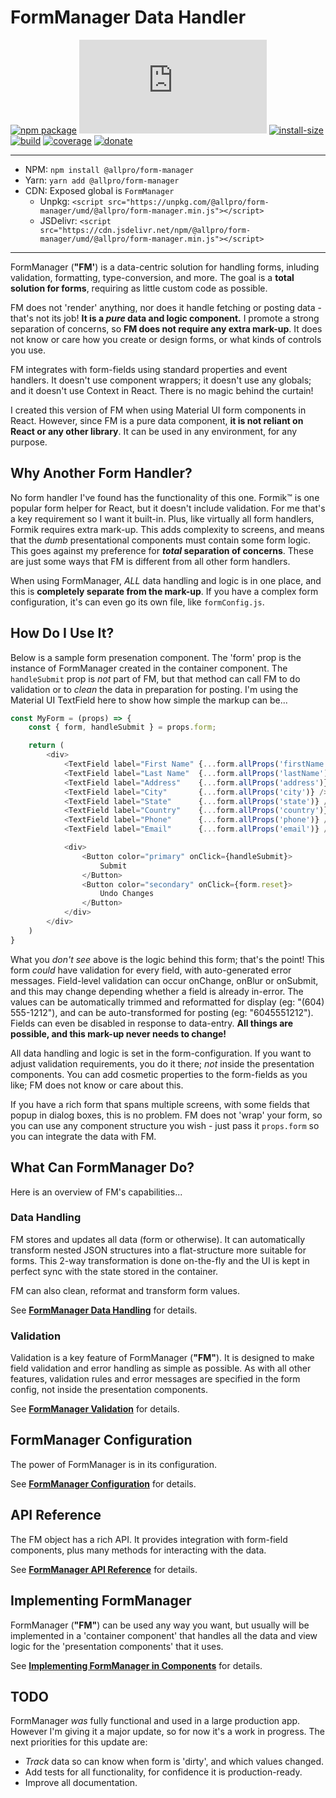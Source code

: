 # FormManager Data Handler

[![npm package][npm-badge]][npm]
[![gzip-size][gzip-size-badge]][gzip-size]
[![install-size][install-size-badge]][install-size]
[![build][build-badge]][build]
[![coverage][coveralls-badge]][coveralls]
[![donate][donate-badge]][donate]

[gzip-size-badge]: http://img.badgesize.io/https://cdn.jsdelivr.net/npm/@allpro/form-manager/umd/@allpro/form-manager.min.js?compression=gzip
[gzip-size]: http://img.badgesize.io/https://cdn.jsdelivr.net/npm/@allpro/form-manager/umd/@allpro/form-manager.min.js

[install-size-badge]: https://packagephobia.now.sh/badge?p=@allpro/form-manager
[install-size]: https://packagephobia.now.sh/result?p=@allpro/form-manager

[npm-badge]: http://img.shields.io/npm/v/@allpro/form-manager.svg?style=flat-round
[npm]: https://www.npmjs.com/package/@allpro/form-manager

[build-badge]: https://travis-ci.org/allpro/form-manager.svg?branch=master
[build]: https://travis-ci.org/allpro/form-manager

[coveralls-badge]: https://coveralls.io/repos/github/allpro/form-manager/badge.svg?branch=master
[coveralls]: https://coveralls.io/github/allpro/form-manager?branch=master

[donate-badge]: https://img.shields.io/badge/Donate-PayPal-green.svg?style=flat-round
[donate]: https://paypal.me/KevinDalman

[dependency-badge]: https://badgen.now.sh/david/dep/styfle/packagephobia
[dependency]: https://david-dm.org/styfle/packagephobia

[devDependency-badge]: https://badgen.now.sh/david/dev/styfle/packagephobia
[devDependency]: https://david-dm.org/styfle/packagephobia?type=dev

---

-   NPM: `npm install @allpro/form-manager`
-   Yarn: `yarn add @allpro/form-manager`
-   CDN: Exposed global is `FormManager`
    -   Unpkg: `<script src="https://unpkg.com/@allpro/form-manager/umd/@allpro/form-manager.min.js"></script>`
    -   JSDelivr: `<script src="https://cdn.jsdelivr.net/npm/@allpro/form-manager/umd/@allpro/form-manager.min.js"></script>`

---
FormManager (**"FM'**) is a data-centric solution for handling forms, 
inluding validation, formatting, type-conversion, and more. The goal is
 a **total solution for forms**, requiring as little custom code as possible.
 
FM does not 'render' anything, nor does it
 handle fetching or posting data - that's not its job! 
 **It is a _pure_ data and logic component.** 
 I promote a strong separation of concerns, so 
 **FM does not require any extra mark-up**. It does not know or care 
how you create or design forms, or what kinds of controls you use. 

FM integrates with form-fields using standard properties and event handlers. 
It doesn't use component wrappers; it doesn't use any globals; and it doesn't 
use Context in React. There is no magic behind the curtain!

I created this version of FM when using Material UI form components in React. 
However, since FM is a pure data component, **it is not reliant on React or 
any other library**. It can be used in any environment, for any purpose.

## Why Another Form Handler?

No form handler I've found has the functionality of this one. 
Formik&trade; is one popular form helper for React, but it doesn't include 
validation. For me that's a key requirement so I want it built-in. 
Plus, like virtually all form handlers, Formik requires extra mark-up. 
This adds complexity to screens, and means that the _dumb_ presentational 
components must contain some form logic. 
This goes against my preference for **_total_ separation of concerns**.
These are just some ways that FM is different from all other form handlers.

When using FormManager, _ALL_ data handling and logic is in one place, 
and this is **completely separate from the mark-up**. 
If you have a complex form configuration, 
it's can even go its own file, like `formConfig.js`.

## How Do I Use It?

Below is a sample form presenation component. The 'form' prop is 
the instance of FormManager created in the container component. 
The `handleSubmit` prop is _not_ part of FM, but that method can call FM to 
do validation or to _clean_ the data in preparation for posting.
I'm using the Material UI TextField here to show how simple the markup can be...
```javascript static
const MyForm = (props) => {
    const { form, handleSubmit } = props.form;

    return (
        <div>
            <TextField label="First Name" {...form.allProps('firstName')} />
            <TextField label="Last Name"  {...form.allProps('lastName')} />
            <TextField label="Address"    {...form.allProps('address')} />
            <TextField label="City"       {...form.allProps('city')} />
            <TextField label="State"      {...form.allProps('state')} />
            <TextField label="Country"    {...form.allProps('country')} />
            <TextField label="Phone"      {...form.allProps('phone')} />
            <TextField label="Email"      {...form.allProps('email')} />

            <div>
                <Button color="primary" onClick={handleSubmit}>
                    Submit
                </Button>
                <Button color="secondary" onClick={form.reset}>
                    Undo Changes
                </Button>
            </div>
        </div>
    )
}
```

What you _don't see_ above is the logic behind this form; that's the point! 
This form _could_ have validation for every field, with auto-generated error 
messages. Field-level validation can occur onChange, onBlur or onSubmit, and 
this may change depending whether a field is already in-error. The values can 
be automatically trimmed and reformatted for display (eg: "(604) 555-1212"), 
and can be auto-transformed for posting (eg: "6045551212"). Fields can even 
be disabled in response to data-entry. 
**All things are possible, and this mark-up never needs to change!**

All data handling and logic is set in the form-configuration. If you 
want to adjust validation requirements, you do it there; _not_ inside the 
presentation components. You can add cosmetic properties to the form-fields 
as you like; FM does not know or care about this.

If you have a rich form that spans multiple screens, with some fields that 
popup in dialog boxes, this is no problem. FM does not 'wrap' your form, so 
you can use any component structure you wish - just pass it `props.form` so 
you can integrate the data with FM.


## What Can FormManager Do?

Here is an overview of FM's capabilities...

### Data Handling

FM stores and updates all data (form or otherwise). 
It can automatically transform nested JSON structures into a flat-structure more 
suitable for forms. This 2-way transformation is done on-the-fly and the UI is 
kept in perfect sync with the state stored in the container.

FM can also clean, reformat and transform form values.

See 
**[FormManager Data Handling](https://github.com/allpro/react-fluid-grid/blob/master/docs/Data.md)** 
for details.

### Validation

Validation is a key feature of FormManager (**"FM"**). It is designed to make
 field validation and error handling as simple as possible. As with all other
 features, validation rules and error messages are specified in the form 
 config, not inside the presentation components.
 
See 
**[FormManager Validation](https://github.com/allpro/react-fluid-grid/blob/master/docs/Validation.md)** 
for details.


## FormManager Configuration

The power of FormManager is in its configuration.

See 
**[FormManager Configuration](https://github.com/allpro/react-fluid-grid/blob/master/docs/Configuration.md)** 
for details.


## API Reference

The FM object has a rich API. It provides integration with form-field 
components, plus many methods for interacting with the data.

See 
**[FormManager API Reference](https://github.com/allpro/react-fluid-grid/blob/master/docs/Implementation.md)** 
for details.


## Implementing FormManager

FormManager (**"FM"**) can be used any way you want, but usually will be 
implemented in a 'container component' that handles all the data and view logic 
for the 'presentation components' that it uses.

See 
**[Implementing FormManager in Components](https://github.com/allpro/react-fluid-grid/blob/master/docs/Implementation.md)** 
for details.


## TODO

FormManager _was_ fully functional and used in a large production app. 
However I'm giving it a major update, so for now it's a work in progress. 
The next priorities for this update are:

- _Track_ data so can know when form is 'dirty', and which values changed.
- Add tests for all functionality, for confidence it is production-ready.
- Improve all documentation.
